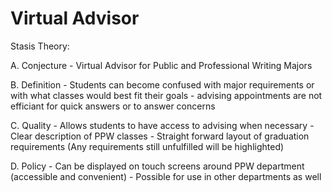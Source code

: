 # Virtual Advisor

Stasis Theory:

A. Conjecture - Virtual Advisor for Public and Professional Writing Majors 

B. Definition - Students can become confused with major requirements or with what classes would best fit their goals - advising appointments are not efficiant for quick answers or to answer concerns

C. Quality - Allows students to have access to advising when necessary - Clear description of PPW classes - Straight forward layout of graduation requirements (Any requirements still unfulfilled will be highlighted)

D. Policy - Can be displayed on touch screens around PPW department (accessible and convenient) - Possible for use in other departments as well
